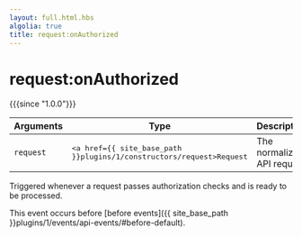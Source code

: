 ```yaml
---
layout: full.html.hbs
algolia: true
title: request:onAuthorized
---
```



# request:onAuthorized

{{{since "1.0.0"}}}

| Arguments | Type | Description |
|-----------|------|-------------|
| `request` | <pre><a href={{ site_base_path }}plugins/1/constructors/request>Request</a></pre> | The normalized API request |

Triggered whenever a request passes authorization checks and is ready to be processed.  

This event occurs before [before events]({{ site_base_path }}plugins/1/events/api-events/#before-default).
